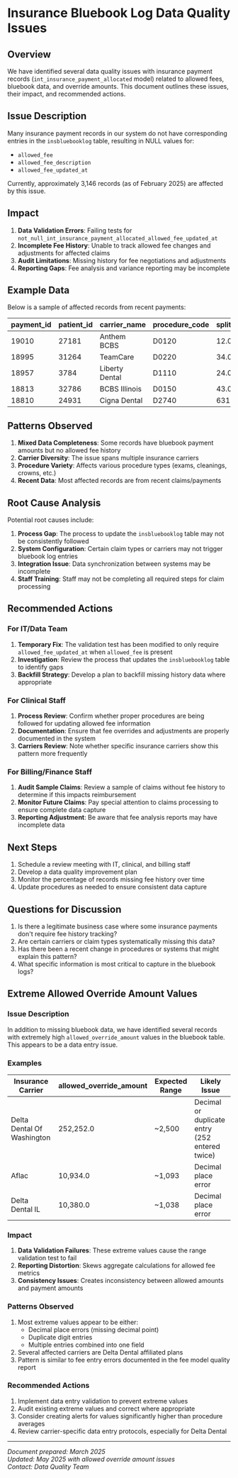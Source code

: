 # Insurance Bluebook Log Data Quality Issues

## Overview

We have identified several data quality issues with insurance payment records (`int_insurance_payment_allocated` model) related to allowed fees, bluebook data, and override amounts. This document outlines these issues, their impact, and recommended actions.

## Issue Description

Many insurance payment records in our system do not have corresponding entries in the `insbluebooklog` table, resulting in NULL values for:
- `allowed_fee`
- `allowed_fee_description`
- `allowed_fee_updated_at`

Currently, approximately 3,146 records (as of February 2025) are affected by this issue.

## Impact

1. **Data Validation Errors**: Failing tests for `not_null_int_insurance_payment_allocated_allowed_fee_updated_at`
2. **Incomplete Fee History**: Unable to track allowed fee changes and adjustments for affected claims
3. **Audit Limitations**: Missing history for fee negotiations and adjustments
4. **Reporting Gaps**: Fee analysis and variance reporting may be incomplete

## Example Data

Below is a sample of affected records from recent payments:

| payment_id | patient_id | carrier_name | procedure_code | split_amount | bluebook_payment_amount | allowed_fee | allowed_fee_updated_at |
|------------|------------|--------------|---------------|--------------|-------------------------|-------------|------------------------|
| 19010      | 27181      | Anthem BCBS  | D0120         | 12.00        | 12.00                   | NULL        | NULL                   |
| 18995      | 31264      | TeamCare     | D0220         | 34.00        | NULL                    | NULL        | NULL                   |
| 18957      | 3784       | Liberty Dental| D1110        | 24.00        | 27.00                   | NULL        | NULL                   |
| 18813      | 32786      | BCBS Illinois| D0150         | 43.00        | 43.00                   | NULL        | NULL                   |
| 18810      | 24931      | Cigna Dental | D2740         | 631.50       | 631.50                  | NULL        | NULL                   |

## Patterns Observed

1. **Mixed Data Completeness**: Some records have bluebook payment amounts but no allowed fee history
2. **Carrier Diversity**: The issue spans multiple insurance carriers
3. **Procedure Variety**: Affects various procedure types (exams, cleanings, crowns, etc.)
4. **Recent Data**: Most affected records are from recent claims/payments

## Root Cause Analysis

Potential root causes include:

1. **Process Gap**: The process to update the `insbluebooklog` table may not be consistently followed
2. **System Configuration**: Certain claim types or carriers may not trigger bluebook log entries
3. **Integration Issue**: Data synchronization between systems may be incomplete
4. **Staff Training**: Staff may not be completing all required steps for claim processing

## Recommended Actions

### For IT/Data Team

1. **Temporary Fix**: The validation test has been modified to only require `allowed_fee_updated_at` when `allowed_fee` is present
2. **Investigation**: Review the process that updates the `insbluebooklog` table to identify gaps
3. **Backfill Strategy**: Develop a plan to backfill missing history data where appropriate

### For Clinical Staff

1. **Process Review**: Confirm whether proper procedures are being followed for updating allowed fee information
2. **Documentation**: Ensure that fee overrides and adjustments are properly documented in the system
3. **Carriers Review**: Note whether specific insurance carriers show this pattern more frequently

### For Billing/Finance Staff

1. **Audit Sample Claims**: Review a sample of claims without fee history to determine if this impacts reimbursement
2. **Monitor Future Claims**: Pay special attention to claims processing to ensure complete data capture
3. **Reporting Adjustment**: Be aware that fee analysis reports may have incomplete data

## Next Steps

1. Schedule a review meeting with IT, clinical, and billing staff
2. Develop a data quality improvement plan
3. Monitor the percentage of records missing fee history over time
4. Update procedures as needed to ensure consistent data capture

## Questions for Discussion

1. Is there a legitimate business case where some insurance payments don't require fee history tracking?
2. Are certain carriers or claim types systematically missing this data?
3. Has there been a recent change in procedures or systems that might explain this pattern?
4. What specific information is most critical to capture in the bluebook logs?

## Extreme Allowed Override Amount Values

### Issue Description

In addition to missing bluebook data, we have identified several records with extremely high `allowed_override_amount` values in the bluebook table. This appears to be a data entry issue.

### Examples

| Insurance Carrier | allowed_override_amount | Expected Range | Likely Issue |
|-------------------|-------------------------|----------------|--------------|
| Delta Dental Of Washington | 252,252.0 | ~2,500 | Decimal or duplicate entry (252 entered twice) |
| Aflac | 10,934.0 | ~1,093 | Decimal place error |
| Delta Dental IL | 10,380.0 | ~1,038 | Decimal place error |

### Impact

1. **Data Validation Failures**: These extreme values cause the range validation test to fail
2. **Reporting Distortion**: Skews aggregate calculations for allowed fee metrics
3. **Consistency Issues**: Creates inconsistency between allowed amounts and payment amounts

### Patterns Observed

1. Most extreme values appear to be either:
   - Decimal place errors (missing decimal point)
   - Duplicate digit entries
   - Multiple entries combined into one field
2. Several affected carriers are Delta Dental affiliated plans
3. Pattern is similar to fee entry errors documented in the fee model quality report

### Recommended Actions

1. Implement data entry validation to prevent extreme values
2. Audit existing extreme values and correct where appropriate
3. Consider creating alerts for values significantly higher than procedure averages
4. Review carrier-specific data entry protocols, especially for Delta Dental

---

*Document prepared: March 2025*  
*Updated: May 2025 with allowed override amount issues*  
*Contact: Data Quality Team*